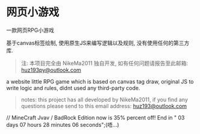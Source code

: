 # 网页小游戏

一款网页RPG小游戏

基于canvas标签绘制, 使用原生JS来编写逻辑以及规则, 没有使用任何的第三方库.

> 注: 本项目完全由 NikeMa2011 独自开发, 如有任何问题请报告至此邮箱: <huz193py@outlook.com>

a website little RPG game which is based on canvas tag draw, original JS to write logic and rules, didnt used any third-party code.

> notes: this project has all developed by NikeMa2011, if you find any questions please send to this email address: <huz193@outlook.com>

// MineCraft Jvav / BadRock Edition now is 35% percent off! End in " 03 days 07 hours 28 minutes 06 seconds";(唔...)